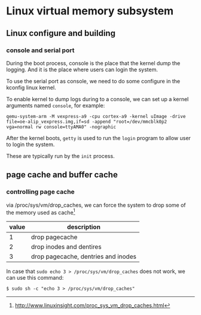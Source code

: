 # Linux virtual memory subsystem


## Linux configure and building

### console and serial port

During the boot process, console is the place that the kernel
dump the logging. And it is the place where users can login
the system.

To use the serial port as console, we need to do some configure
in the kconfig linux kernel.

To enable kernel to dump logs during to a console, we can set up a kernel
arguments named `console`, for example:

```
qemu-system-arm -M vexpress-a9 -cpu cortex-a9 -kernel uImage -drive file=oe-alip_vexpress.img,if=sd -append "root=/dev/mmcblk0p2 vga=normal rw console=ttyAMA0" -nographic
```

After the kernel boots, `getty` is used to run the `login` program to
allow user to login the system.

These are typically run by the `init` process.

## page cache and buffer cache

### controlling page cache

via /proc/sys/vm/drop_caches, we can force the system to
drop some of the memory used as cache[^1]

| value  |              description            |
|--------|-------------------------------------|
|   1    |  drop pagecache                     |
|   2    | drop inodes and dentires            |
|   3    | drop pagecache, dentries and inodes |

In case that `sudo echo 3 > /proc/sys/vm/drop_caches`
does not work, we can use this command:

	$ sudo sh -c "echo 3 > /proc/sys/vm/drop_caches"

[^1]: http://www.linuxinsight.com/proc_sys_vm_drop_caches.html

